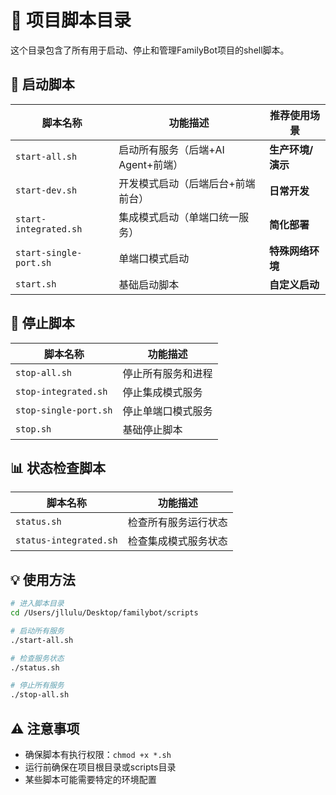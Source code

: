 # 📜 项目脚本目录

这个目录包含了所有用于启动、停止和管理FamilyBot项目的shell脚本。

## 🚀 启动脚本

| 脚本名称 | 功能描述 | 推荐使用场景 |
|---------|----------|-------------|
| `start-all.sh` | 启动所有服务（后端+AI Agent+前端） | **生产环境/演示** |
| `start-dev.sh` | 开发模式启动（后端后台+前端前台） | **日常开发** |
| `start-integrated.sh` | 集成模式启动（单端口统一服务） | **简化部署** |
| `start-single-port.sh` | 单端口模式启动 | **特殊网络环境** |
| `start.sh` | 基础启动脚本 | **自定义启动** |

## 🛑 停止脚本

| 脚本名称 | 功能描述 |
|---------|----------|
| `stop-all.sh` | 停止所有服务和进程 |
| `stop-integrated.sh` | 停止集成模式服务 |
| `stop-single-port.sh` | 停止单端口模式服务 |
| `stop.sh` | 基础停止脚本 |

## 📊 状态检查脚本

| 脚本名称 | 功能描述 |
|---------|----------|
| `status.sh` | 检查所有服务运行状态 |
| `status-integrated.sh` | 检查集成模式服务状态 |

## 💡 使用方法

```bash
# 进入脚本目录
cd /Users/jllulu/Desktop/familybot/scripts

# 启动所有服务
./start-all.sh

# 检查服务状态
./status.sh

# 停止所有服务
./stop-all.sh
```

## ⚠️ 注意事项

- 确保脚本有执行权限：`chmod +x *.sh`
- 运行前确保在项目根目录或scripts目录
- 某些脚本可能需要特定的环境配置
